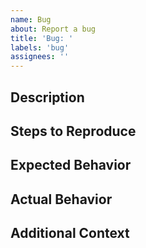 ```yaml
---
name: Bug
about: Report a bug
title: 'Bug: '
labels: 'bug'
assignees: ''
---
```


## Description
<!-- Brief description of the bug -->

## Steps to Reproduce
<!-- Step by step instructions to reproduce the bug -->

## Expected Behavior
<!-- What should happen -->

## Actual Behavior
<!-- What actually happens -->

## Additional Context
<!-- Any additional information that would be helpful -->
